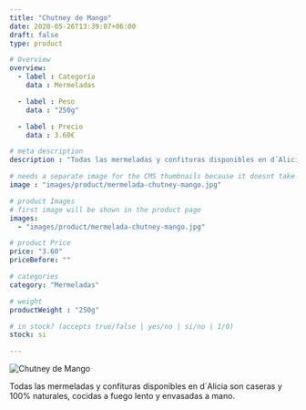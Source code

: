 ```yaml
---
title: "Chutney de Mango"
date: 2020-05-26T13:39:07+06:00
draft: false
type: product

# Overview
overview:
  - label : Categoría
    data : Mermeladas

  - label : Peso
    data : "250g"

  - label : Precio
    data : 3.60€

# meta description
description : "Todas las mermeladas y confituras disponibles en d´Alicia son caseras y 100% naturales, cocidas a fuego lento y envasadas a mano."

# needs a separate image for the CMS thumbnails because it doesnt take arrays (slideshow images)
image : "images/product/mermelada-chutney-mango.jpg"

# product Images
# first image will be shown in the product page
images:
  - "images/product/mermelada-chutney-mango.jpg"

# product Price
price: "3.60"
priceBefore: ""

# categories
category: "Mermeladas"

# weight
productWeight : "250g"

# in stock? (accepts true/false | yes/no | si/no | 1/0)
stock: si

---
```

![Chutney de Mango](/images/product/mermelada-chutney-mango.jpg "Chutney de Mango")

Todas las mermeladas y confituras disponibles en d´Alicia son caseras y 100% naturales, cocidas a fuego lento y envasadas a mano.
